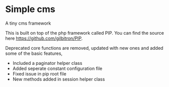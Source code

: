 # Simple cms
A tiny cms framework

This is built on top of the php framework called PIP.
You can find the source here https://github.com/gilbitron/PIP.

Deprecated core functions are removed, updated with new ones and added some of the basic features,

* Included a paginator helper class
* Added seperate constant configuration file
* Fixed issue in pip root file
* New methods added in session helper class
